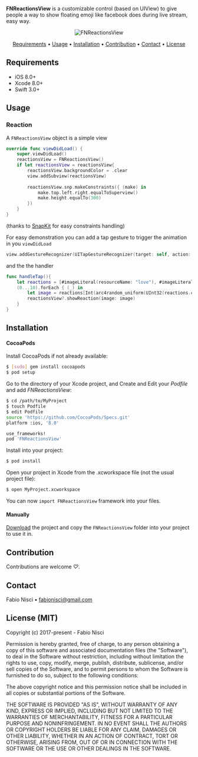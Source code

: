 **FNReactionsView** is a customizable control (based on UIView) to give people a way to show floating emoji like facebook does during live stream, easy way.

<p align="center">
<img src="https://cloud.githubusercontent.com/assets/812037/24314191/b7b425b2-10e0-11e7-9539-7f28fee7d982.png" alt="FNReactionsView">
</p>

<p align="center">
    <a href="#requirements">Requirements</a> • <a href="#usage">Usage</a> • <a href="#installation">Installation</a> • <a href="#contribution">Contribution</a> • <a href="#contact">Contact</a> • <a href="#license-mit">License</a>
</p>

## Requirements

- iOS 8.0+
- Xcode 8.0+
- Swift 3.0+

## Usage

### Reaction

A `FNReactionsView` object is a simple view

```swift
override func viewDidLoad() {
    super.viewDidLoad()
    reactionsView = FNReactionsView()
    if let reactionsView = reactionsView{
        reactionsView.backgroundColor = .clear
        view.addSubview(reactionsView)
        
        reactionsView.snp.makeConstraints({ (make) in
            make.top.left.right.equalToSuperview()
            make.height.equalTo(300)
        })
    }
}
```
(thanks to [SnapKit](https://github.com/SnapKit/SnapKit) for easy constraints handling)

For easy demonstration you can add a tap gesture to trigger the animation in you `viewDidLoad`

```swift
view.addGestureRecognizer(UITapGestureRecognizer(target: self, action: #selector(handleTap)))
```
and the the handler

``` swift
func handleTap(){
    let reactions = [#imageLiteral(resourceName: "love"), #imageLiteral(resourceName: "angry"), #imageLiteral(resourceName: "ill"), #imageLiteral(resourceName: "devil")]
    (0...10).forEach { (_) in
        let image = reactions[Int(arc4random_uniform(UInt32(reactions.count)))]
        reactionsView?.showReaction(image: image)
    }
}
```

## Installation

#### CocoaPods

Install CocoaPods if not already available:

``` bash
$ [sudo] gem install cocoapods
$ pod setup
```
Go to the directory of your Xcode project, and Create and Edit your *Podfile* and add _FNReactionsView_:

``` bash
$ cd /path/to/MyProject
$ touch Podfile
$ edit Podfile
source 'https://github.com/CocoaPods/Specs.git'
platform :ios, '8.0'

use_frameworks!
pod 'FNReactionsView'
```

Install into your project:

``` bash
$ pod install
```

Open your project in Xcode from the .xcworkspace file (not the usual project file):

``` bash
$ open MyProject.xcworkspace
```

You can now `import FNReactionsView` framework into your files.

#### Manually

[Download](https://github.com/fabiosoft/FNReactionsView/archive/master.zip) the project and copy the `FNReactionsView` folder into your project to use it in.

## Contribution

Contributions are welcome *♡*.

## Contact

Fabio Nisci • [fabionisci@gmail.com](mailto:fabionisci@gmail.com)


## License (MIT)

Copyright (c) 2017-present - Fabio Nisci

Permission is hereby granted, free of charge, to any person obtaining a copy
of this software and associated documentation files (the "Software"), to deal
in the Software without restriction, including without limitation the rights
to use, copy, modify, merge, publish, distribute, sublicense, and/or sell
copies of the Software, and to permit persons to whom the Software is
furnished to do so, subject to the following conditions:

The above copyright notice and this permission notice shall be included in
all copies or substantial portions of the Software.

THE SOFTWARE IS PROVIDED "AS IS", WITHOUT WARRANTY OF ANY KIND, EXPRESS OR
IMPLIED, INCLUDING BUT NOT LIMITED TO THE WARRANTIES OF MERCHANTABILITY,
FITNESS FOR A PARTICULAR PURPOSE AND NONINFRINGEMENT. IN NO EVENT SHALL THE
AUTHORS OR COPYRIGHT HOLDERS BE LIABLE FOR ANY CLAIM, DAMAGES OR OTHER
LIABILITY, WHETHER IN AN ACTION OF CONTRACT, TORT OR OTHERWISE, ARISING FROM,
OUT OF OR IN CONNECTION WITH THE SOFTWARE OR THE USE OR OTHER DEALINGS IN
THE SOFTWARE.
